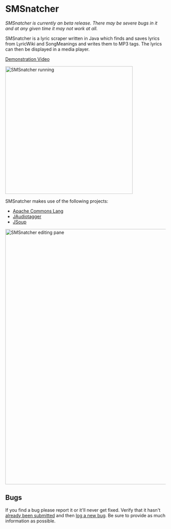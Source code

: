 SMSnatcher
=====

*SMSnatcher is currently an beta release. There may be severe bugs in it and at any given time it may not work at all.*

SMSnatcher is a lyric scraper written in Java which finds and saves lyrics from LyricWiki and SongMeanings and writes them to MP3 tags. The lyrics can then be displayed in a media player.

[Demonstration Video][video]

<img src="http://i.imgur.com/jCZvG.png" width="400" alt="SMSnatcher running" />

SMSnatcher makes use of the following projects:

* [Apache Commons Lang][commonslang]
* [JAudiotagger][jaudiotagger]
* [JSoup][jsoup]

<img src="http://i.imgur.com/ga7TT.png" width="800" alt="SMSnatcher editing pane" />

## Bugs

If you find a bug please report it or it'll never get fixed. Verify that it hasn't [already been submitted][issues] and then [log a new bug][newissue]. Be sure to provide as much information as possible.

[commonslang]: https://commons.apache.org/lang/
[jaudiotagger]: http://www.jthink.net/jaudiotagger/
[jsoup]: http://jsoup.org/
[issues]: https://github.com/joshschreuder/SMSnatcher/issues
[newissue]: https://github.com/joshschreuder/SMSnatcher/issues/new
[video]: https://www.youtube.com/watch?v=ElKbnnjB2mA
